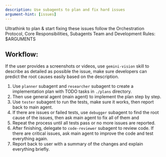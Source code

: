 ```yaml
---
description: Use subagents to plan and fix hard issues
argument-hint: [issues]
---
```


Ultrathink to plan & start fixing these issues follow the Orchestration Protocol, Core Responsibilities, Subagents Team and Development Rules: 
<issues>$ARGUMENTS</issues>

## Workflow:

If the user provides a screenshots or videos, use `gemini-vision` skill to describe as detailed as possible the issue, make sure developers can predict the root causes easily based on the description.

1. Use `planner` subagent and `researcher` subagent to create a implementation plan with TODO tasks in `./plans` directory.
2. Then use general agent (main agent) to implement the plan step by step.
3. Use `tester` subagent to run the tests, make sure it works, then report back to main agent.
4. If there are issues or failed tests, use `debugger` subagent to find the root cause of the issues, then ask main agent to fix all of them and 
5. Repeat the process until all tests pass or no more issues are reported.
6. After finishing, delegate to `code-reviewer` subagent to review code. If there are critical issues, ask main agent to improve the code and test everything again.
7. Report back to user with a summary of the changes and explain everything briefly.
